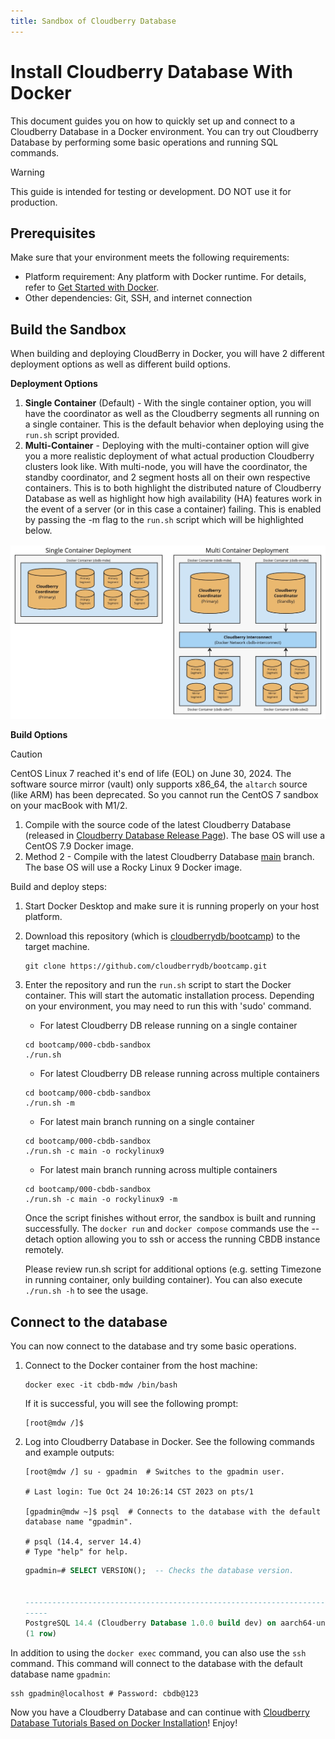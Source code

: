 ```yaml
---
title: Sandbox of Cloudberry Database
---
```


# Install Cloudberry Database With Docker

This document guides you on how to quickly set up and connect to a Cloudberry Database in a Docker environment. You can try out Cloudberry Database by performing some basic operations and running SQL commands. 

> [!WARNING]
> This guide is intended for testing or development. DO NOT use it for production.


## Prerequisites

Make sure that your environment meets the following requirements:

- Platform requirement: Any platform with Docker runtime. For details, refer to [Get Started with Docker](https://www.docker.com/get-started/).
- Other dependencies: Git, SSH, and internet connection

## Build the Sandbox

When building and deploying CloudBerry in Docker, you will have 2 different deployment options as well as different build options.

**Deployment Options**
1. **Single Container** (Default) - With the single container option, you will have the coordinator as well as the Cloudberry segments all running on a single container. This is the default behavior when deploying using the `run.sh` script provided.
2. **Multi-Container** - Deploying with the multi-container option will give you a more realistic deployment of what actual production Cloudberry clusters look like. With multi-node, you will have the coordinator, the standby coordinator, and 2 segment hosts all on their own respective containers. This is to both highlight the distributed nature of Cloudberry Database as well as highlight how high availability (HA) features work in the event of a server (or in this case a container) failing. This is enabled by passing the -m flag to the `run.sh` script which will be highlighted below.

![CloudberryDB Sandbox Deployments](../images/sandbox-deployment.jpg)

**Build Options**

> [!CAUTION]
> CentOS Linux 7 reached it's end of life (EOL) on June 30, 2024. The software source mirror (vault) only supports x86_64, the `altarch` source (like ARM) has been deprecated. So you cannot run the CentOS 7 sandbox on your macBook with M1/2. 

1. Compile with the source code of the latest Cloudberry Database (released in [Cloudberry Database Release Page](https://github.com/cloudberrydb/cloudberrydb/releases)). The base OS will use a CentOS 7.9 Docker image.
2. Method 2 - Compile with the latest Cloudberry Database [main](https://github.com/cloudberrydb/cloudberrydb/tree/main) branch. The base OS will use a Rocky Linux 9 Docker image.

Build and deploy steps:

1. Start Docker Desktop and make sure it is running properly on your host platform.

2. Download this repository (which is [cloudberrydb/bootcamp](https://github.com/cloudberrydb/bootcamp)) to the target machine.

    ```shell
    git clone https://github.com/cloudberrydb/bootcamp.git
    ```

3. Enter the repository and run the `run.sh` script to start the Docker container. This will start the automatic installation process. Depending on your environment, you may need to run this with 'sudo' command.

    - For latest Cloudberry DB release running on a single container

    ```shell
    cd bootcamp/000-cbdb-sandbox
    ./run.sh
    ```
    - For latest Cloudberry DB release running across multiple containers

    ```shell
    cd bootcamp/000-cbdb-sandbox
    ./run.sh -m
    ```
    - For latest main branch running on a single container

    ```shell
    cd bootcamp/000-cbdb-sandbox
    ./run.sh -c main -o rockylinux9
    ```

    - For latest main branch running across multiple containers

    ```shell
    cd bootcamp/000-cbdb-sandbox
    ./run.sh -c main -o rockylinux9 -m
    ```

    Once the script finishes without error, the sandbox is built and running successfully. The `docker run` and `docker compose` commands use the --detach option allowing you to ssh or access the running CBDB instance remotely.

    Please review run.sh script for additional options (e.g. setting Timezone in running container, only building container). You can also execute `./run.sh -h` to see the usage.

## Connect to the database

You can now connect to the database and try some basic operations.

1. Connect to the Docker container from the host machine:

    ```shell
    docker exec -it cbdb-mdw /bin/bash
    ```

    If it is successful, you will see the following prompt:

    ```shell
    [root@mdw /]$
    ```

2. Log into Cloudberry Database in Docker. See the following commands and example outputs:

    ```shell
    [root@mdw /] su - gpadmin  # Switches to the gpadmin user.
    
    # Last login: Tue Oct 24 10:26:14 CST 2023 on pts/1
    
    [gpadmin@mdw ~]$ psql  # Connects to the database with the default database name "gpadmin".
    
    # psql (14.4, server 14.4)
    # Type "help" for help.
    ```

    ```sql
    gpadmin=# SELECT VERSION();  -- Checks the database version.
                                                                                            version
    
    -----------------------------------------------------------------------------------------------------------------------------------------------------------------------------------
    -----
    PostgreSQL 14.4 (Cloudberry Database 1.0.0 build dev) on aarch64-unknown-linux-gnu, compiled by gcc (GCC) 10.2.1 20210130 (Red Hat 10.2.1-11), 64-bit compiled on Oct 24 2023 10:24:28
    (1 row)
    ```

In addition to using the `docker exec` command, you can also use the `ssh` command. This command will connect to the database with the default database name `gpadmin`:

```shell
ssh gpadmin@localhost # Password: cbdb@123
```

Now you have a Cloudberry Database and can continue with [Cloudberry Database Tutorials Based on Docker Installation](https://github.com/cloudberrydb/bootcamp/blob/main/101-cbdb-tutorials/README.md)! Enjoy!


